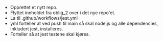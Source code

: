 - Opprettet et nytt repo.
- Flyttet innholdet fra oblig_2 over i det nye repo'et.
- La til .github/workflows/jest.yml
- yml forteller at ved push til main så skal node.js og alle dependencies, inkludert jest, installeres.
- Forteller så at jest testene skal kjøres. 